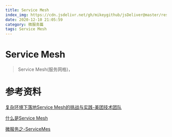 ```yaml
---
title: Service Mesh
index_img: https://cdn.jsdelivr.net/gh/mikeygithub/jsDeliver@master/resource/img/service-mesh.jpeg
date: 2020-12-10 21:05:59
category: 微服务篇
tags: Service Mesh
---
```

# Service Mesh
>Service Mesh(服务网格)，

# 参考资料

[复杂环境下落地Service Mesh的挑战与实践-美团技术团队](https://tech.meituan.com/2020/12/03/service-mesh-in-meituan.html)

[什么是Service Mesh](https://zhuanlan.zhihu.com/p/61901608)

[微服务之-ServiceMes](https://www.jianshu.com/p/27a742e349f7)   


 